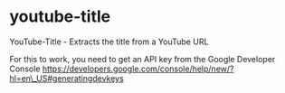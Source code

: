 # youtube-title
YouTube-Title - Extracts the title from a YouTube URL

For this to work, you need to get an API key from the Google Developer Console
https://developers.google.com/console/help/new/?hl=en\_US#generatingdevkeys
